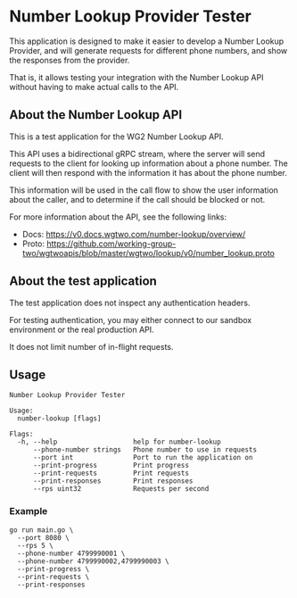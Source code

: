 # Number Lookup Provider Tester

This application is designed to make it easier to develop a Number Lookup Provider, and will generate requests for
different phone numbers, and show the responses from the provider.

That is, it allows testing your integration with the Number Lookup API without having to make actual calls to the API.

## About the Number Lookup API

This is a test application for the WG2 Number Lookup API.

This API uses a bidirectional gRPC stream, where the server will send requests to the client for looking up information
about a phone number. The client will then respond with the information it has about the phone number.

This information will be used in the call flow to show the user information about the caller, and to determine if the
call should be blocked or not.

For more information about the API, see the following links:

- Docs: https://v0.docs.wgtwo.com/number-lookup/overview/
- Proto: https://github.com/working-group-two/wgtwoapis/blob/master/wgtwo/lookup/v0/number_lookup.proto

## About the test application

The test application does not inspect any authentication headers.

For testing authentication, you may either connect to our sandbox environment or the real production API.

It does not limit number of in-flight requests.

## Usage

```
Number Lookup Provider Tester

Usage:
  number-lookup [flags]

Flags:
  -h, --help                   help for number-lookup
      --phone-number strings   Phone number to use in requests
      --port int               Port to run the application on
      --print-progress         Print progress
      --print-requests         Print requests
      --print-responses        Print responses
      --rps uint32             Requests per second
```

### Example

```
go run main.go \
  --port 8080 \
  --rps 5 \
  --phone-number 4799990001 \
  --phone-number 4799990002,4799990003 \
  --print-progress \
  --print-requests \
  --print-responses
```
